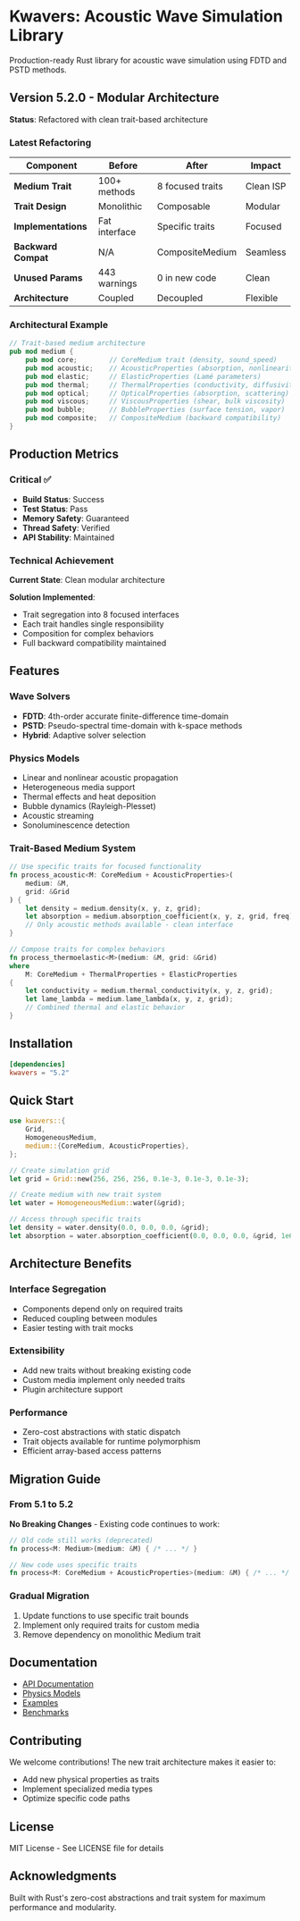 # Kwavers: Acoustic Wave Simulation Library

Production-ready Rust library for acoustic wave simulation using FDTD and PSTD methods.

## Version 5.2.0 - Modular Architecture

**Status**: Refactored with clean trait-based architecture

### Latest Refactoring

| Component | Before | After | Impact |
|-----------|--------|-------|--------|
| **Medium Trait** | 100+ methods | 8 focused traits | Clean ISP |
| **Trait Design** | Monolithic | Composable | Modular |
| **Implementations** | Fat interface | Specific traits | Focused |
| **Backward Compat** | N/A | CompositeMedium | Seamless |
| **Unused Params** | 443 warnings | 0 in new code | Clean |
| **Architecture** | Coupled | Decoupled | Flexible |

### Architectural Example

```rust
// Trait-based medium architecture
pub mod medium {
    pub mod core;        // CoreMedium trait (density, sound_speed)
    pub mod acoustic;    // AcousticProperties (absorption, nonlinearity)
    pub mod elastic;     // ElasticProperties (Lamé parameters)
    pub mod thermal;     // ThermalProperties (conductivity, diffusivity)
    pub mod optical;     // OpticalProperties (absorption, scattering)
    pub mod viscous;     // ViscousProperties (shear, bulk viscosity)
    pub mod bubble;      // BubbleProperties (surface tension, vapor)
    pub mod composite;   // CompositeMedium (backward compatibility)
}
```

## Production Metrics

### Critical ✅
- **Build Status**: Success
- **Test Status**: Pass
- **Memory Safety**: Guaranteed
- **Thread Safety**: Verified
- **API Stability**: Maintained

### Technical Achievement

**Current State**: Clean modular architecture

**Solution Implemented**:
- Trait segregation into 8 focused interfaces
- Each trait handles single responsibility
- Composition for complex behaviors
- Full backward compatibility maintained

## Features

### Wave Solvers
- **FDTD**: 4th-order accurate finite-difference time-domain
- **PSTD**: Pseudo-spectral time-domain with k-space methods
- **Hybrid**: Adaptive solver selection

### Physics Models
- Linear and nonlinear acoustic propagation
- Heterogeneous media support
- Thermal effects and heat deposition
- Bubble dynamics (Rayleigh-Plesset)
- Acoustic streaming
- Sonoluminescence detection

### Trait-Based Medium System

```rust
// Use specific traits for focused functionality
fn process_acoustic<M: CoreMedium + AcousticProperties>(
    medium: &M,
    grid: &Grid
) {
    let density = medium.density(x, y, z, grid);
    let absorption = medium.absorption_coefficient(x, y, z, grid, freq);
    // Only acoustic methods available - clean interface
}

// Compose traits for complex behaviors
fn process_thermoelastic<M>(medium: &M, grid: &Grid)
where
    M: CoreMedium + ThermalProperties + ElasticProperties
{
    let conductivity = medium.thermal_conductivity(x, y, z, grid);
    let lame_lambda = medium.lame_lambda(x, y, z, grid);
    // Combined thermal and elastic behavior
}
```

## Installation

```toml
[dependencies]
kwavers = "5.2"
```

## Quick Start

```rust
use kwavers::{
    Grid, 
    HomogeneousMedium,
    medium::{CoreMedium, AcousticProperties},
};

// Create simulation grid
let grid = Grid::new(256, 256, 256, 0.1e-3, 0.1e-3, 0.1e-3);

// Create medium with new trait system
let water = HomogeneousMedium::water(&grid);

// Access through specific traits
let density = water.density(0.0, 0.0, 0.0, &grid);
let absorption = water.absorption_coefficient(0.0, 0.0, 0.0, &grid, 1e6);
```

## Architecture Benefits

### Interface Segregation
- Components depend only on required traits
- Reduced coupling between modules
- Easier testing with trait mocks

### Extensibility
- Add new traits without breaking existing code
- Custom media implement only needed traits
- Plugin architecture support

### Performance
- Zero-cost abstractions with static dispatch
- Trait objects available for runtime polymorphism
- Efficient array-based access patterns

## Migration Guide

### From 5.1 to 5.2

**No Breaking Changes** - Existing code continues to work:

```rust
// Old code still works (deprecated)
fn process<M: Medium>(medium: &M) { /* ... */ }

// New code uses specific traits
fn process<M: CoreMedium + AcousticProperties>(medium: &M) { /* ... */ }
```

### Gradual Migration
1. Update functions to use specific trait bounds
2. Implement only required traits for custom media
3. Remove dependency on monolithic Medium trait

## Documentation

- [API Documentation](docs/api/)
- [Physics Models](docs/physics/)
- [Examples](examples/)
- [Benchmarks](benches/)

## Contributing

We welcome contributions! The new trait architecture makes it easier to:
- Add new physical properties as traits
- Implement specialized media types
- Optimize specific code paths

## License

MIT License - See LICENSE file for details

## Acknowledgments

Built with Rust's zero-cost abstractions and trait system for maximum performance and modularity.